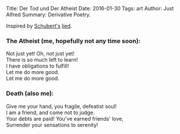 Title: Der Tod und Der Atheist
Date: 2016-01-30
Tags: art
Author: Just Alfred
Summary: Derivative Poetry.

Inspired by [Schubert's](https://en.wikipedia.org/wiki/Der_Tod_und_das_M%C3%A4dchen)
[lied](https://www.youtube.com/watch?v=vKh4JsWvsPw).

### The Atheist (me, hopefully not any time soon):

Not just yet! Oh, not just yet! <br />
There is so much left to learn! <br />
I have obligations to fulfill! <br />
Let me do more good. <br />
Let me do more good. <br />

### Death (also me):

Give me your hand, you fragile, defeatist soul! <br />
I am a friend, and come not to judge. <br />
Your debts are paid! You've earned friends' love, <br />
Surrender your sensations to serenity! <br />
